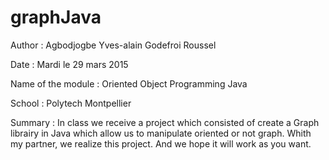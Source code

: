 # graphJava


Author : Agbodjogbe Yves-alain
         Godefroi Roussel
         
Date : Mardi le 29 mars 2015

Name of the module : Oriented Object Programming Java

School : Polytech Montpellier


Summary : In class we receive a project which consisted of create a Graph librairy in Java which allow us to manipulate oriented or not            graph. Whith my partner, we realize this project. And we hope it will work as you want.
